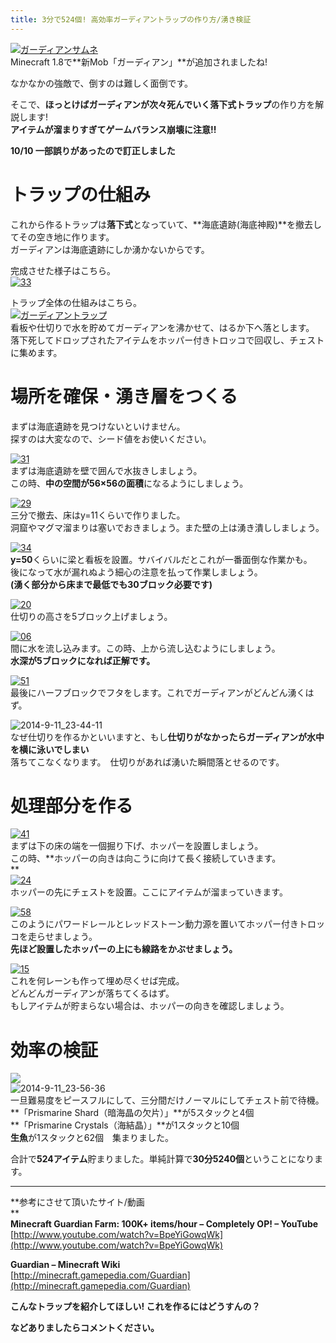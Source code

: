 ```yaml
---
title: 3分で524個! 高効率ガーディアントラップの作り方/湧き検証
---
```


[![ガーディアンサムネ](https://cdn-ak.f.st-hatena.com/images/fotolife/s/sasigume/20210208/20210208152651.png)](#a/0/a0451058.png "ガーディアンサムネ")  
Minecraft 1.8で**新Mob「ガーディアン」**が追加されましたね!

なかなかの強敵で、倒すのは難しく面倒です。

そこで、**ほっとけばガーディアンが次々死んでいく落下式トラップ**の作り方を解説します!   
**アイテムが溜まりすぎてゲームバランス崩壊に注意!!** 

**10/10 一部誤りがあったので訂正しました**

# トラップの仕組み

これから作るトラップは**落下式**となっていて、**海底遺跡(海底神殿)**を撤去してその空き地に作ります。  
ガーディアンは海底遺跡にしか湧かないからです。

完成させた様子はこちら。  
[![33](https://cdn-ak.f.st-hatena.com/images/fotolife/s/sasigume/20210208/20210208153520.png)](#a/7/a7dff216.png "33")

トラップ全体の仕組みはこちら。  
[![ガーディアントラップ](https://cdn-ak.f.st-hatena.com/images/fotolife/s/sasigume/20210208/20210208131153.png)](#1/b/1b190d57.png "ガーディアントラップ")  
看板や仕切りで水を貯めてガーディアンを沸かせて、はるか下へ落とします。  
落下死してドロップされたアイテムをホッパー付きトロッコで回収し、チェストに集めます。

# 場所を確保・湧き層をつくる

まずは海底遺跡を見つけないといけません。  
探すのは大変なので、シード値をお使いください。

[![31](https://cdn-ak.f.st-hatena.com/images/fotolife/s/sasigume/20210208/20210208151124.png)](#9/1/914cdbf3.png "31")  
まずは海底遺跡を壁で囲んで水抜きしましょう。  
この時、**中の空間が56×56の面積**になるようにしましょう。

[![29](https://cdn-ak.f.st-hatena.com/images/fotolife/s/sasigume/20210208/20210208150347.png)](#8/8/88fdb552.png "29")  
三分で撤去、床はy=11くらいで作りました。  
洞窟やマグマ溜まりは塞いでおきましょう。また壁の上は湧き潰ししましょう。

[![34](https://cdn-ak.f.st-hatena.com/images/fotolife/s/sasigume/20210208/20210208175956.png)](#f/7/f7bf6a9c.png "34")  
**y=50**くらいに梁と看板を設置。サバイバルだとこれが一番面倒な作業かも。  
後になって水が漏れぬよう細心の注意を払って作業しましょう。  
**(湧く部分から床まで最低でも30ブロック必要です)**

[![20](https://cdn-ak.f.st-hatena.com/images/fotolife/s/sasigume/20210208/20210208162417.png)  
](#d/8/d8bba6da.png "20")仕切りの高さを5ブロック上げましょう。

[![06](https://cdn-ak.f.st-hatena.com/images/fotolife/s/sasigume/20210208/20210208155034.png)  
](#b/6/b6be6cbd.png "06")間に水を流し込みます。この時、上から流し込むようにしましょう。  
**水深が5ブロックになれば正解です。**

[![51](https://cdn-ak.f.st-hatena.com/images/fotolife/s/sasigume/20210208/20210208124748.png)](#0/3/0315842f.png "51")  
最後にハーフブロックでフタをします。これでガーディアンがどんどん湧くはず。

![2014-9-11_23-44-11](https://cdn-ak.f.st-hatena.com/images/fotolife/s/sasigume/20210208/20210208180645.jpg)  
なぜ仕切りを作るかといいますと、もし**仕切りがなかったらガーディアンが水中を横に泳いでしまい**  
落ちてこなくなります。　仕切りがあれば湧いた瞬間落とせるのです。

# 処理部分を作る

[![41](https://cdn-ak.f.st-hatena.com/images/fotolife/s/sasigume/20210208/20210208154844.png)  
](#b/4/b4c4d80a.png "41")まずは下の床の端を一個掘り下げ、ホッパーを設置しましょう。  
この時、**ホッパーの向きは向こうに向けて長く接続していきます。  
**  
[![24](https://cdn-ak.f.st-hatena.com/images/fotolife/s/sasigume/20210208/20210208162500.png)](#d/9/d9396810.png "24")  
ホッパーの先にチェストを設置。ここにアイテムが溜まっていきます。

[![58](https://cdn-ak.f.st-hatena.com/images/fotolife/s/sasigume/20210208/20210208162000.png)](#d/5/d5c42ddd.png "58")  
このようにパワードレールとレッドストーン動力源を置いてホッパー付きトロッコを走らせましょう。  
**先ほど設置したホッパーの上にも線路をかぶせましょう。**

[![15](https://cdn-ak.f.st-hatena.com/images/fotolife/s/sasigume/20210208/20210208125739.png)](#0/e/0e539cc1.png "15")  
これを何レーンも作って埋め尽くせば完成。  
どんどんガーディアンが落ちてくるはず。  
もしアイテムが貯まらない場合は、ホッパーの向きを確認しましょう。

# 効率の検証

![](http://i.imgbox.com/Yyi0XNPp.gif)  
![2014-9-11_23-56-36](https://cdn-ak.f.st-hatena.com/images/fotolife/s/sasigume/20210208/20210208155743.jpg)  
一旦難易度をピースフルにして、三分間だけノーマルにしてチェスト前で待機。  
**「Prismarine Shard（暗海晶の欠片）」**が5スタックと4個  
**「Prismarine Crystals（海結晶）」**が1スタックと10個  
**生魚**が1スタックと62個　集まりました。

合計で**524アイテム**貯まりました。単純計算で**30分5240個**ということになります。  

---

**参考にさせて頂いたサイト/動画  
**  
**Minecraft Guardian Farm: 100K+ items/hour – Completely OP! – YouTube**  
[http://www.youtube.com/watch?v=BpeYiGowqWk](http://www.youtube.com/watch?v=BpeYiGowqWk)

**Guardian – Minecraft Wiki**  
[http://minecraft.gamepedia.com/Guardian](http://minecraft.gamepedia.com/Guardian)

**こんなトラップを紹介してほしい! これを作るにはどうすんの？**

**などありましたらコメントください。**

